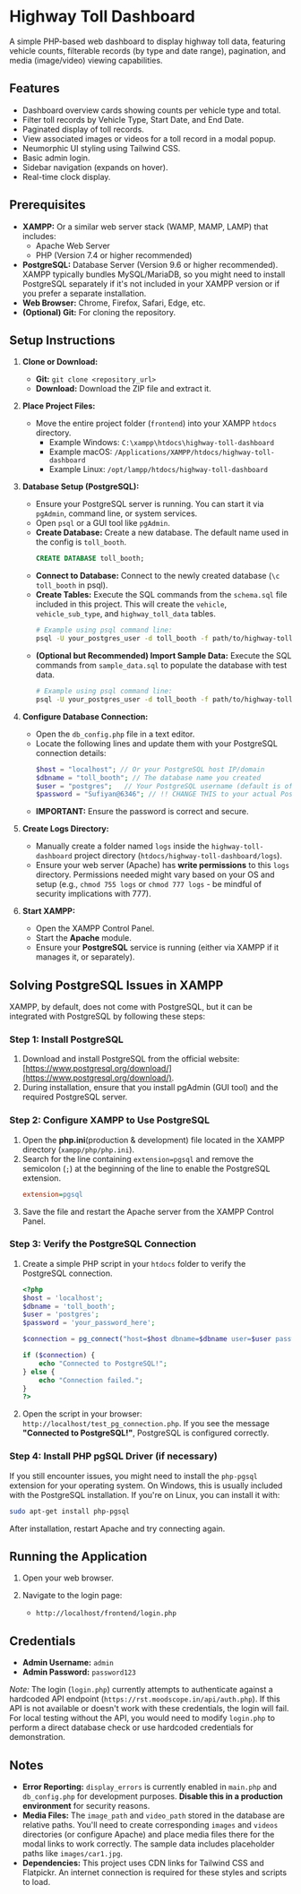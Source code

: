 
# Highway Toll Dashboard

A simple PHP-based web dashboard to display highway toll data, featuring vehicle counts, filterable records (by type and date range), pagination, and media (image/video) viewing capabilities.

## Features

*   Dashboard overview cards showing counts per vehicle type and total.
*   Filter toll records by Vehicle Type, Start Date, and End Date.
*   Paginated display of toll records.
*   View associated images or videos for a toll record in a modal popup.
*   Neumorphic UI styling using Tailwind CSS.
*   Basic admin login.
*   Sidebar navigation (expands on hover).
*   Real-time clock display.

## Prerequisites

*   **XAMPP:** Or a similar web server stack (WAMP, MAMP, LAMP) that includes:
    *   Apache Web Server
    *   PHP (Version 7.4 or higher recommended)
*   **PostgreSQL:** Database Server (Version 9.6 or higher recommended). XAMPP typically bundles MySQL/MariaDB, so you might need to install PostgreSQL separately if it's not included in your XAMPP version or if you prefer a separate installation.
*   **Web Browser:** Chrome, Firefox, Safari, Edge, etc.
*   **(Optional) Git:** For cloning the repository.

## Setup Instructions

1.  **Clone or Download:**
    *   **Git:** `git clone <repository_url>`
    *   **Download:** Download the ZIP file and extract it.

2.  **Place Project Files:**
    *   Move the entire project folder (`frontend`) into your XAMPP `htdocs` directory.
        *   Example Windows: `C:\xampp\htdocs\highway-toll-dashboard`
        *   Example macOS: `/Applications/XAMPP/htdocs/highway-toll-dashboard`
        *   Example Linux: `/opt/lampp/htdocs/highway-toll-dashboard`

3.  **Database Setup (PostgreSQL):**
    *   Ensure your PostgreSQL server is running. You can start it via `pgAdmin`, command line, or system services.
    *   Open `psql` or a GUI tool like `pgAdmin`.
    *   **Create Database:** Create a new database. The default name used in the config is `toll_booth`.
        ```sql
        CREATE DATABASE toll_booth;
        ```
    *   **Connect to Database:** Connect to the newly created database (`\c toll_booth` in psql).
    *   **Create Tables:** Execute the SQL commands from the `schema.sql` file included in this project. This will create the `vehicle`, `vehicle_sub_type`, and `highway_toll_data` tables.
        ```bash
        # Example using psql command line:
        psql -U your_postgres_user -d toll_booth -f path/to/highway-toll-dashboard/schema.sql
        ```
    *   **(Optional but Recommended) Import Sample Data:** Execute the SQL commands from `sample_data.sql` to populate the database with test data.
        ```bash
        # Example using psql command line:
        psql -U your_postgres_user -d toll_booth -f path/to/highway-toll-dashboard/sample_data.sql
        ```

4.  **Configure Database Connection:**
    *   Open the `db_config.php` file in a text editor.
    *   Locate the following lines and update them with your PostgreSQL connection details:
        ```php
        $host = "localhost"; // Or your PostgreSQL host IP/domain
        $dbname = "toll_booth"; // The database name you created
        $user = "postgres";   // Your PostgreSQL username (default is often postgres)
        $password = "Sufiyan@6346"; // !! CHANGE THIS to your actual PostgreSQL password !!
        ```
    *   **IMPORTANT:** Ensure the password is correct and secure.

5.  **Create Logs Directory:**
    *   Manually create a folder named `logs` inside the `highway-toll-dashboard` project directory (`htdocs/highway-toll-dashboard/logs`).
    *   Ensure your web server (Apache) has **write permissions** to this `logs` directory. Permissions needed might vary based on your OS and setup (e.g., `chmod 755 logs` or `chmod 777 logs` - be mindful of security implications with 777).

6.  **Start XAMPP:**
    *   Open the XAMPP Control Panel.
    *   Start the **Apache** module.
    *   Ensure your **PostgreSQL** service is running (either via XAMPP if it manages it, or separately).

## Solving PostgreSQL Issues in XAMPP

XAMPP, by default, does not come with PostgreSQL, but it can be integrated with PostgreSQL by following these steps:

### Step 1: Install PostgreSQL
1. Download and install PostgreSQL from the official website: [https://www.postgresql.org/download/](https://www.postgresql.org/download/).
2. During installation, ensure that you install pgAdmin (GUI tool) and the required PostgreSQL server.

### Step 2: Configure XAMPP to Use PostgreSQL
1. Open the **php.ini**(production & development) file located in the XAMPP directory (`xampp/php/php.ini`).
2. Search for the line containing `extension=pgsql` and remove the semicolon (`;`) at the beginning of the line to enable the PostgreSQL extension.
    ```ini
    extension=pgsql
    ```
3. Save the file and restart the Apache server from the XAMPP Control Panel.

### Step 3: Verify the PostgreSQL Connection
1. Create a simple PHP script in your `htdocs` folder to verify the PostgreSQL connection.
    ```php
    <?php
    $host = 'localhost';
    $dbname = 'toll_booth';
    $user = 'postgres';
    $password = 'your_password_here';
    
    $connection = pg_connect("host=$host dbname=$dbname user=$user password=$password");
    
    if ($connection) {
        echo "Connected to PostgreSQL!";
    } else {
        echo "Connection failed.";
    }
    ?>
    ```
2. Open the script in your browser: `http://localhost/test_pg_connection.php`. If you see the message **"Connected to PostgreSQL!"**, PostgreSQL is configured correctly.

### Step 4: Install PHP pgSQL Driver (if necessary)
If you still encounter issues, you might need to install the `php-pgsql` extension for your operating system. On Windows, this is usually included with the PostgreSQL installation. If you're on Linux, you can install it with:
```bash
sudo apt-get install php-pgsql
````

After installation, restart Apache and try connecting again.

## Running the Application

1. Open your web browser.
2. Navigate to the login page:

   * `http://localhost/frontend/login.php`
   

## Credentials

* **Admin Username:** `admin`
* **Admin Password:** `password123`

*Note:* The login (`login.php`) currently attempts to authenticate against a hardcoded API endpoint (`https://rst.moodscope.in/api/auth.php`). If this API is not available or doesn't work with these credentials, the login will fail. For local testing without the API, you would need to modify `login.php` to perform a direct database check or use hardcoded credentials for demonstration.

## Notes

* **Error Reporting:** `display_errors` is currently enabled in `main.php` and `db_config.php` for development purposes. **Disable this in a production environment** for security reasons.
* **Media Files:** The `image_path` and `video_path` stored in the database are relative paths. You'll need to create corresponding `images` and `videos` directories (or configure Apache) and place media files there for the modal links to work correctly. The sample data includes placeholder paths like `images/car1.jpg`.
* **Dependencies:** This project uses CDN links for Tailwind CSS and Flatpickr. An internet connection is required for these styles and scripts to load.

